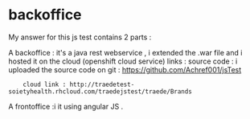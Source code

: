 # backoffice
My answer for this js test contains 2 parts :

A backoffice : it's a java rest webservice , i extended the .war file and i hosted it on the cloud (openshift cloud service) 
		links : source code : i uploaded the source code on git : 
		https://github.com/Achref001/jsTest
			
		cloud link : http://traedetest-soietyhealth.rhcloud.com/traedejstest/traede/Brands
			
A frontoffice :i it using angular JS . 

